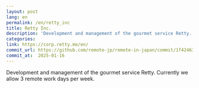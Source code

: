```yaml
---
layout: post
lang: en
permalink: /en/retty_inc
title: Retty Inc.
description: 'Development and management of the gourmet service Retty. Currently we allow 3 remote work days per week.'
categories: 
link: https://corp.retty.me/en/
commit_url: https://github.com/remote-jp/remote-in-japan/commit/1f42463fa278ec6976af90175ef27509a22908f0
commit_at:  2025-01-16
---
```


<p>Development and management of the gourmet service Retty. Currently we allow 3 remote work days per week.</p>
